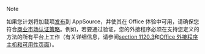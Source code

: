 > [!NOTE]
> 如果您计划将加载项[发布](../publish/publish.md)到 AppSource，并使其在 Office 体验中可用，请确保您符合[商业市场认证策略](/legal/marketplace/certification-policies)。例如，若要通过验证，您的外接程序必须在支持您定义的方法的所有平台上工作（有关详细信息，请参阅[section 1120.3](/legal/marketplace/certification-policies#11203-functionality)和[Office 外接程序主机和可用性页面](../overview/office-add-in-availability.md)）。